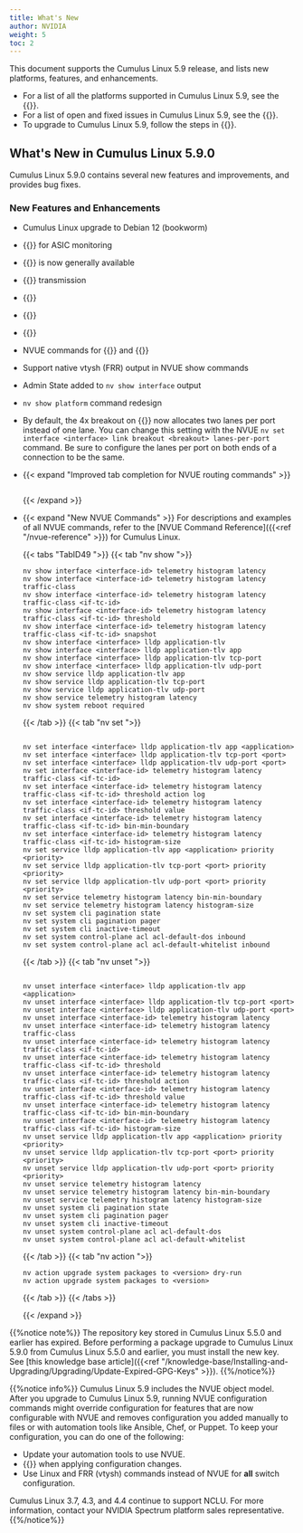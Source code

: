 ```yaml
---
title: What's New
author: NVIDIA
weight: 5
toc: 2
---
```

This document supports the Cumulus Linux 5.9 release, and lists new platforms, features, and enhancements.

- For a list of all the platforms supported in Cumulus Linux 5.9, see the {{<exlink url="www.nvidia.com/en-us/networking/ethernet-switching/hardware-compatibility-list/" text="Hardware Compatibility List (HCL)">}}.
- For a list of open and fixed issues in Cumulus Linux 5.9, see the {{<link title="Cumulus Linux 5.9 Release Notes" text="Cumulus Linux 5.9 Release Notes">}}.
- To upgrade to Cumulus Linux 5.9, follow the steps in {{<link url="Upgrading-Cumulus-Linux">}}.
<!-- vale off -->
## What's New in Cumulus Linux 5.9.0
<!-- vale on -->
Cumulus Linux 5.9.0 contains several new features and improvements, and provides bug fixes.

### New Features and Enhancements

- Cumulus Linux upgrade to Debian 12 (bookworm)
- {{<link url="ASIC-Monitoring" text="Latency histogram">}} for ASIC monitoring
- {{<link url="In-Service-System-Upgrade-ISSU/#restart-mode" text="Warmboot support for VXLAN EVPN">}} is now generally available
- {{<link url="Link-Layer-Discovery-Protocol/#transmit-application-priority-tlvs" text="LLDP application priority TLV">}} transmission
- {{<link url="Firewall-Rules" text="Firewall rules">}}
- {{<link url="CLI-Configuration" text="CLI Session pagination and timeout options">}}
- {{<link url="User-Accounts/#epassword-security" text="Password security commands">}}
- NVUE commands for {{<link url="In-Service-System-Upgrade-ISSU/#upgrade-mode" text="ISSU upgrade mode">}} and {{<link url="Upgrading-Cumulus-Linux/#upgrade-the-switch" text="package upgrade">}}
- Support native vtysh (FRR) output in NVUE show commands
- Admin State added to `nv show interface` output
- `nv show platform` command redesign
- By default, the 4x breakout on {{<link url="Switch-Port-Attributes/#breakout-ports" text="QSFP-DD/OSFP 8 lane ports">}} now allocates two lanes per port instead of one lane. You can change this setting with the NVUE `nv set interface <interface> link breakout <breakout> lanes-per-port` command. Be sure to configure the lanes per port on both ends of a connection to be the same.
- {{< expand "Improved tab completion for NVUE routing commands" >}}
  ```
  ```
  {{< /expand >}}
- {{< expand "New NVUE Commands" >}}
  For descriptions and examples of all NVUE commands, refer to the [NVUE Command Reference]({{<ref "/nvue-reference" >}}) for Cumulus Linux.
  
  {{< tabs "TabID49 ">}}
  {{< tab "nv show ">}}
  
  ```
  nv show interface <interface-id> telemetry histogram latency
  nv show interface <interface-id> telemetry histogram latency traffic-class
  nv show interface <interface-id> telemetry histogram latency traffic-class <if-tc-id>
  nv show interface <interface-id> telemetry histogram latency traffic-class <if-tc-id> threshold
  nv show interface <interface-id> telemetry histogram latency traffic-class <if-tc-id> snapshot
  nv show interface <interface> lldp application-tlv
  nv show interface <interface> lldp application-tlv app
  nv show interface <interface> lldp application-tlv tcp-port
  nv show interface <interface> lldp application-tlv udp-port
  nv show service lldp application-tlv app
  nv show service lldp application-tlv tcp-port
  nv show service lldp application-tlv udp-port
  nv show service telemetry histogram latency
  nv show system reboot required
  ```

  {{< /tab >}}
  {{< tab "nv set ">}}

  ```

  nv set interface <interface> lldp application-tlv app <application> 
  nv set interface <interface> lldp application-tlv tcp-port <port>
  nv set interface <interface> lldp application-tlv udp-port <port>
  nv set interface <interface-id> telemetry histogram latency traffic-class <if-tc-id>
  nv set interface <interface-id> telemetry histogram latency traffic-class <if-tc-id> threshold action log
  nv set interface <interface-id> telemetry histogram latency traffic-class <if-tc-id> threshold value
  nv set interface <interface-id> telemetry histogram latency traffic-class <if-tc-id> bin-min-boundary
  nv set interface <interface-id> telemetry histogram latency traffic-class <if-tc-id> histogram-size
  nv set service lldp application-tlv app <application> priority <priority> 
  nv set service lldp application-tlv tcp-port <port> priority <priority> 
  nv set service lldp application-tlv udp-port <port> priority <priority> 
  nv set service telemetry histogram latency bin-min-boundary
  nv set service telemetry histogram latency histogram-size
  nv set system cli pagination state
  nv set system cli pagination pager
  nv set system cli inactive-timeout
  nv set system control-plane acl acl-default-dos inbound
  nv set system control-plane acl acl-default-whitelist inbound
  ```
  
  {{< /tab >}}
  {{< tab "nv unset ">}}
  
  ```

  nv unset interface <interface> lldp application-tlv app <application> 
  nv unset interface <interface> lldp application-tlv tcp-port <port>
  nv unset interface <interface> lldp application-tlv udp-port <port> 
  nv unset interface <interface-id> telemetry histogram latency
  nv unset interface <interface-id> telemetry histogram latency traffic-class
  nv unset interface <interface-id> telemetry histogram latency traffic-class <if-tc-id>
  nv unset interface <interface-id> telemetry histogram latency traffic-class <if-tc-id> threshold
  nv unset interface <interface-id> telemetry histogram latency traffic-class <if-tc-id> threshold action
  nv unset interface <interface-id> telemetry histogram latency traffic-class <if-tc-id> threshold value
  nv unset interface <interface-id> telemetry histogram latency traffic-class <if-tc-id> bin-min-boundary
  nv unset interface <interface-id> telemetry histogram latency traffic-class <if-tc-id> histogram-size
  nv unset service lldp application-tlv app <application> priority <priority> 
  nv unset service lldp application-tlv tcp-port <port> priority <priority> 
  nv unset service lldp application-tlv udp-port <port> priority <priority> 
  nv unset service telemetry histogram latency
  nv unset service telemetry histogram latency bin-min-boundary
  nv unset service telemetry histogram latency histogram-size
  nv unset system cli pagination state
  nv unset system cli pagination pager
  nv unset system cli inactive-timeout
  nv unset system control-plane acl acl-default-dos
  nv unset system control-plane acl acl-default-whitelist
  ```

  {{< /tab >}}
  {{< tab "nv action ">}}
  
  ```
  nv action upgrade system packages to <version> dry-run
  nv action upgrade system packages to <version>
  ```

  {{< /tab >}}
  {{< /tabs >}}
  
  {{< /expand >}}

{{%notice note%}}
The repository key stored in Cumulus Linux 5.5.0 and earlier has expired. Before performing a package upgrade to Cumulus Linux 5.9.0 from Cumulus Linux 5.5.0 and earlier, you must install the new key. See [this knowledge base article]({{<ref "/knowledge-base/Installing-and-Upgrading/Upgrading/Update-Expired-GPG-Keys" >}}).
{{%/notice%}}

{{%notice info%}}
Cumulus Linux 5.9 includes the NVUE object model. After you upgrade to Cumulus Linux 5.9, running NVUE configuration commands might override configuration for features that are now configurable with NVUE and removes configuration you added manually to files or with automation tools like Ansible, Chef, or Puppet. To keep your configuration, you can do one of the following:
- Update your automation tools to use NVUE.
- {{<link url="NVUE-CLI/#configure-nvue-to-ignore-linux-files" text="Configure NVUE to ignore certain underlying Linux files">}} when applying configuration changes.
- Use Linux and FRR (vtysh) commands instead of NVUE for **all** switch configuration.

Cumulus Linux 3.7, 4.3, and 4.4 continue to support NCLU. For more information, contact your NVIDIA Spectrum platform sales representative.
{{%/notice%}}
